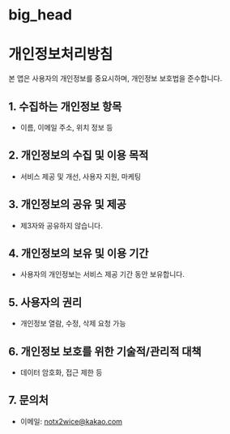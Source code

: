 # big_head

# 개인정보처리방침

본 앱은 사용자의 개인정보를 중요시하며, 개인정보 보호법을 준수합니다.

## 1. 수집하는 개인정보 항목
- 이름, 이메일 주소, 위치 정보 등

## 2. 개인정보의 수집 및 이용 목적
- 서비스 제공 및 개선, 사용자 지원, 마케팅

## 3. 개인정보의 공유 및 제공
- 제3자와 공유하지 않습니다.

## 4. 개인정보의 보유 및 이용 기간
- 사용자의 개인정보는 서비스 제공 기간 동안 보유합니다.

## 5. 사용자의 권리
- 개인정보 열람, 수정, 삭제 요청 가능

## 6. 개인정보 보호를 위한 기술적/관리적 대책
- 데이터 암호화, 접근 제한 등

## 7. 문의처
- 이메일: notx2wice@kakao.com
